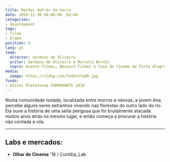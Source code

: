 ```yaml
---
title: Barões detrás do morro
date: 2018-12-30 00:00:00 -02:00
categories:
- development
tags:
- Filme
- Drama
position: 9
lang: pt
team:
  director: Germano de Oliveira
  writer: Germano de Oliveira e Marcela Bordin
  copro: Avante Filmes, Besouro Filmes e Casa de Cinema de Porto Alegre
media:
  image: https://cldup.com/Yw42nJfuQ6.jpg
funds:
- Edital Plataforma FUMPROARTE 2016
---
```


Numa comunidade isolada, localizada entre morros e névoas, a jovem Ana percebe alguns seres estranhos vivendo nas florestas do outro lado do rio. Ela ouve a história de uma seita perigosa que foi brutalmente atacada muitos anos atrás no mesmo lugar, e então começa a procurar a história não contada a vila.

---

## Labs e mercados:

* **Olhar de Cinema** '16 / Curitiba_Lab
